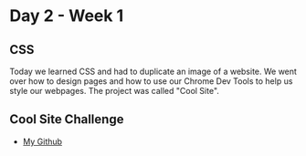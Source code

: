 # Day 2 - Week 1
## CSS
Today we learned CSS and had to duplicate an image of a website. We went over how to design pages and how to use our Chrome Dev Tools to help us style our webpages. The project was called "Cool Site".


## Cool Site Challenge
- [My Github](https://github.com/JonesyJava/cool-site)